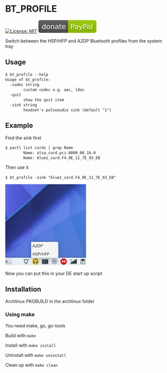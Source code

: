# BT_PROFILE

[![License: MIT](https://img.shields.io/badge/License-MIT-yellow.svg)](https://opensource.org/licenses/MIT)
[![Donate](paypal.svg?raw=true)](https://www.paypal.me/ugjka)

Switch between the HSP/HFP and A2DP Bluetooth profiles from the system tray

## Usage

```text
$ bt_profile --help
Usage of bt_profile:
  -codec string
        custom codec e.g. aac, ldac
  -quit
        show the quit item
  -sink string
        headset's pulseaudio sink (default "1")
```

## Example

Find the sink first

```text
$ pactl list cards | grep Name
        Name: alsa_card.pci-0000_00_1b.0
        Name: bluez_card.F4_0E_11_7E_93_EB
```

Then use it

`$ bt_profile -sink "bluez_card.F4_0E_11_7E_93_EB"`

![screenshot](bt_profile.png?raw=true)

Now you can put this in your DE start up script

## Installation

Archlinux PKGBUILD in the archlinux folder

### Using make

You need make, go, go-tools

Build with `make`

Install with `make install`

Uninstall with `make uninstall`

Clean up with `make clean`
